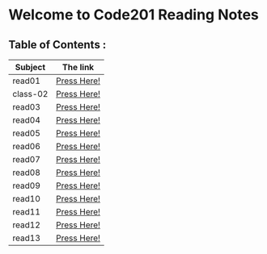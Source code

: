 # Welcome to Code201 Reading Notes

## Table of Contents :

| Subject | The link |
| --- | --- |
| read01 | [Press Here!](https://ahmedzatar.github.io/reading-notes/201/read01) |
| class-02 | [Press Here!](https://ahmedzatar.github.io/reading-notes/201/class-02) |
| read03 | [Press Here!](https://ahmedzatar.github.io/reading-notes/201/read03) |
| read04 | [Press Here!](https://ahmedzatar.github.io/reading-notes/201/read04) |
| read05 | [Press Here!](https://ahmedzatar.github.io/reading-notes/201/read05) |
| read06 | [Press Here!](https://ahmedzatar.github.io/reading-notes/201/read06) |
| read07 | [Press Here!](https://ahmedzatar.github.io/reading-notes/201/read07) |
| read08 | [Press Here!](https://ahmedzatar.github.io/reading-notes/201/read08) |
| read09 | [Press Here!](https://ahmedzatar.github.io/reading-notes/201/read09) |
| read10 | [Press Here!](https://ahmedzatar.github.io/reading-notes/201/read10) |
| read11 | [Press Here!](https://ahmedzatar.github.io/reading-notes/201/read11) |
| read12 | [Press Here!](https://ahmedzatar.github.io/reading-notes/201/read12) |
| read13 | [Press Here!](https://ahmedzatar.github.io/reading-notes/201/read13) |
